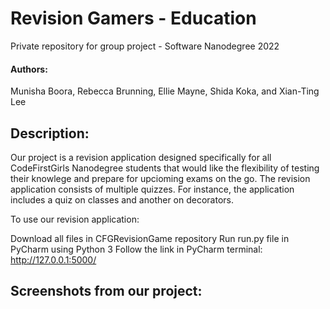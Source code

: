 # Revision Gamers - Education

Private repository for group project - Software Nanodegree 2022

#### Authors:
Munisha Boora, Rebecca Brunning, Ellie Mayne, Shida Koka, and Xian-Ting Lee



## Description:
Our project is a revision application designed specifically for all CodeFirstGirls Nanodegree students that would like the flexibility of testing their knowlege and prepare for upcioming exams on the go. The revision application consists of multiple quizzes. For instance, the application includes a quiz on classes and another on decorators.

To use our revision application:

Download all files in CFGRevisionGame repository
Run run.py file in PyCharm using Python 3
Follow the link in PyCharm terminal: http://127.0.0.1:5000/



## Screenshots from our project:

